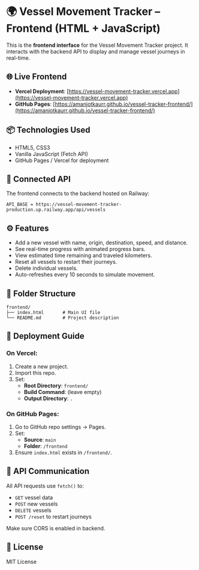 
# 🌍 Vessel Movement Tracker – Frontend (HTML + JavaScript)

This is the **frontend interface** for the Vessel Movement Tracker project. It interacts with the backend API to display and manage vessel journeys in real-time.

## 🌐 Live Frontend

- **Vercel Deployment**: [https://vessel-movement-tracker.vercel.app](https://vessel-movement-tracker.vercel.app)
- **GitHub Pages**: [https://amanjotkaurr.github.io/vessel-tracker-frontend/](https://amanjotkaurr.github.io/vessel-tracker-frontend/)

## 📦 Technologies Used

- HTML5, CSS3
- Vanilla JavaScript (Fetch API)
- GitHub Pages / Vercel for deployment

## 🔗 Connected API

The frontend connects to the backend hosted on Railway:

```
API_BASE = https://vessel-movement-tracker-production.up.railway.app/api/vessels
```

## ⚙️ Features

- Add a new vessel with name, origin, destination, speed, and distance.
- See real-time progress with animated progress bars.
- View estimated time remaining and traveled kilometers.
- Reset all vessels to restart their journeys.
- Delete individual vessels.
- Auto-refreshes every 10 seconds to simulate movement.

## 📁 Folder Structure

```
frontend/
├── index.html       # Main UI file
└── README.md        # Project description
```

## 🚀 Deployment Guide

### On Vercel:

1. Create a new project.
2. Import this repo.
3. Set:
   - **Root Directory**: `frontend/`
   - **Build Command**: (leave empty)
   - **Output Directory**: `.`

### On GitHub Pages:

1. Go to GitHub repo settings → Pages.
2. Set:
   - **Source**: `main`
   - **Folder**: `/frontend`
3. Ensure `index.html` exists in `/frontend/`.

## 🧪 API Communication

All API requests use `fetch()` to:

- `GET` vessel data
- `POST` new vessels
- `DELETE` vessels
- `POST /reset` to restart journeys

Make sure CORS is enabled in backend.

## 📄 License

MIT License
